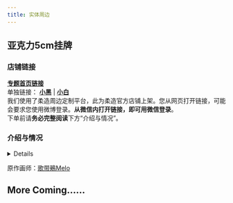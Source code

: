```yaml
---
title: 实体周边
---
```


## 亚克力5cm挂牌

### 店铺链接
[**专题首页链接**](https://huazuo.yinge.tech/pages/shop/index?id=46854)  
单独链接： [**小黑**](https://huazuo.yinge.tech/pages/detail/index?id=3548286) | [**小白**](https://huazuo.yinge.tech/pages/detail/index?id=3721146)  
我们使用了柔造周边定制平台，此为柔造官方店铺上架。您从网页打开链接，可能会要求您使用微博登录。**从微信内打开链接，即可用微信登录**。  
下单前请**务必完整阅读**下方“介绍与情况”。

### 介绍与情况
<details>

周边利润微薄，仅留一点点缓冲，处于无收益的边缘。我们售卖周边可能带来的收益也许都无法收回我们前期抽奖和赠送的费用。  
我们如何定价，详见下文。  
这是因为，我们决定**不将**售卖周边视为零协会的**支持和收入**渠道。我们希望在这方面最大程度的**让利于各位**，还请按照您自己的喜好进行购买。

希望这份周边能让您**感到开心**。

若您想要支持我们，还请优先考虑[ 爱发电 ](https://afdian.net/a/Limbus_zero)平台。我们也为在爱发电支持我们的小伙伴们准备了[ 数字可下载内容 ](https://www.zeroasso.top/docs/community/patron)。

若图片加载较慢，您可选择查看[ 以下信息的BiliBili原帖 ](https://www.bilibili.com/read/cv26639368/)。

![image](/img/page/merch/acrylic/1.png)

**镭射效果 GIF 实拍**

![image](/img/page/merch/acrylic/sunlightGif.gif)

**预览图原图**

![image](/img/page/merch/acrylic/demo.png)

**实拍图原图（镭射效果请参考GIF）**

![image](/img/page/merch/acrylic/realShot.png)

![image](/img/page/merch/acrylic/2.png)
</details>

原作画师：[歌带鵐Melo](https://space.bilibili.com/1491249425)

## More Coming……
